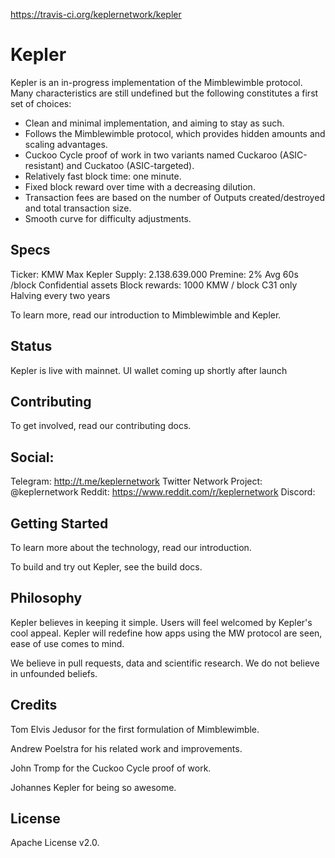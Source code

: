 https://travis-ci.org/keplernetwork/kepler

# Kepler

Kepler is an in-progress implementation of the Mimblewimble protocol. Many characteristics are still undefined but the following constitutes a first set of choices:

  * Clean and minimal implementation, and aiming to stay as such.
  * Follows the Mimblewimble protocol, which provides hidden amounts and scaling advantages.
  * Cuckoo Cycle proof of work in two variants named Cuckaroo (ASIC-resistant) and Cuckatoo (ASIC-targeted).
  * Relatively fast block time: one minute.
  * Fixed block reward over time with a decreasing dilution.
  * Transaction fees are based on the number of Outputs created/destroyed and total transaction size.
  * Smooth curve for difficulty adjustments.

## Specs

Ticker: KMW
Max Kepler Supply: 2.138.639.000
Premine: 2%
Avg 60s /block
Confidential assets
Block rewards: 1000 KMW / block
C31 only
Halving every two years

To learn more, read our introduction to Mimblewimble and Kepler.

## Status

Kepler is live with mainnet. UI wallet coming up shortly after launch

## Contributing

To get involved, read our contributing docs.

## Social:

Telegram: http://t.me/keplernetwork
Twitter Network Project: @keplernetwork
Reddit: https://www.reddit.com/r/keplernetwork
Discord: 

## Getting Started

To learn more about the technology, read our introduction.

To build and try out Kepler, see the build docs.

## Philosophy

Kepler believes in keeping it simple. Users will feel welcomed by Kepler's cool appeal. Kepler will redefine how apps using the MW protocol are seen, ease of use comes to mind.

We believe in pull requests, data and scientific research. We do not believe in unfounded beliefs.

## Credits

Tom Elvis Jedusor for the first formulation of Mimblewimble.

Andrew Poelstra for his related work and improvements.

John Tromp for the Cuckoo Cycle proof of work.

Johannes Kepler for being so awesome.

## License

Apache License v2.0.
